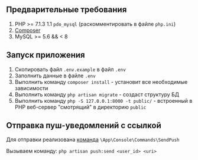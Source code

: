 ## Предварительные требования

1. PHP >= 7.1.3
1.1 `pdo_mysql` (раскомментировать в файле `php.ini`)
2. [Composer](https://getcomposer.org/)
3. MySQL >= 5.6 && < 8

## Запуск приложения

1. Скопировать файл `.env.example` в файл `.env`
2. Заполнить данные в файле `.env`
3. Выполнить команду `composer install` - установит все необходимые зависимости
3. Выполнить команду `php artisan migrate` - создаст структуру БД
4. Выполнить команду `php -S 127.0.0.1:8000 -t public/` - встроенный в PHP веб-сервер "смотрящий" в директорию `public`

## Отправка пуш-уведомлений с ссылкой

Для отправки реализована [команда](https://laravel.com/docs/5.8/artisan#writing-commands) `\App\Console\Commands\SendPush`

Вызываем команду: `php artisan push:send <user_id> <uri>`
